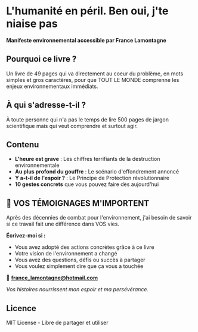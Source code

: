 # L'humanité en péril. Ben oui, j'te niaise pas

**Manifeste environnemental accessible par France Lamontagne**

## Pourquoi ce livre ?

Un livre de 49 pages qui va directement au coeur du problème, en mots simples et gros caractères, pour que TOUT LE MONDE comprenne les enjeux environnementaux immédiats.

## À qui s'adresse-t-il ?

À toute personne qui n'a pas le temps de lire 500 pages de jargon scientifique mais qui veut comprendre et surtout agir.

## Contenu

- **L'heure est grave** : Les chiffres terrifiants de la destruction environnementale
- **Au plus profond du gouffre** : Le scénario d'effondrement annoncé
- **Y a-t-il de l'espoir ?** : Le Principe de Protection révolutionnaire
- **10 gestes concrets** que vous pouvez faire dès aujourd'hui

## 💌 VOS TÉMOIGNAGES M'IMPORTENT

Après des décennies de combat pour l'environnement, j'ai besoin de savoir si ce travail fait une différence dans VOS vies.

**Écrivez-moi si :**
- Vous avez adopté des actions concrètes grâce à ce livre
- Votre vision de l'environnement a changé
- Vous avez des questions, défis ou succès à partager
- Vous voulez simplement dire que ça vous a touchée

📧 **france_lamontagne@hotmail.com**

*Vos histoires nourrissent mon espoir et ma persévérance.*

## Licence

MIT License - Libre de partager et utiliser
